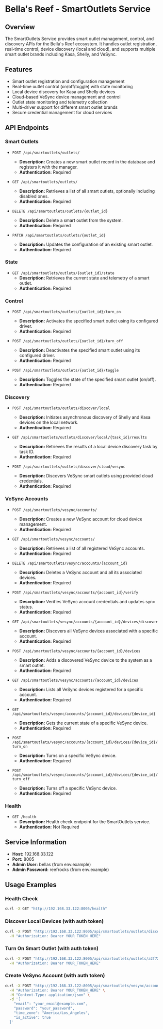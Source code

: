 # Bella's Reef - SmartOutlets Service

## Overview

The SmartOutlets Service provides smart outlet management, control, and discovery APIs for the Bella's Reef ecosystem. It handles outlet registration, real-time control, device discovery (local and cloud), and supports multiple smart outlet brands including Kasa, Shelly, and VeSync.

## Features

- Smart outlet registration and configuration management
- Real-time outlet control (on/off/toggle) with state monitoring
- Local device discovery for Kasa and Shelly devices
- Cloud-based VeSync device management and control
- Outlet state monitoring and telemetry collection
- Multi-driver support for different smart outlet brands
- Secure credential management for cloud services

## API Endpoints

### Smart Outlets

- `POST /api/smartoutlets/outlets/`
  - **Description:** Creates a new smart outlet record in the database and registers it with the manager.
  - **Authentication:** Required

- `GET /api/smartoutlets/outlets/`
  - **Description:** Retrieves a list of all smart outlets, optionally including disabled ones.
  - **Authentication:** Required

- `DELETE /api/smartoutlets/outlets/{outlet_id}`
  - **Description:** Delete a smart outlet from the system.
  - **Authentication:** Required

- `PATCH /api/smartoutlets/outlets/{outlet_id}`
  - **Description:** Updates the configuration of an existing smart outlet.
  - **Authentication:** Required

### State

- `GET /api/smartoutlets/outlets/{outlet_id}/state`
  - **Description:** Retrieves the current state and telemetry of a smart outlet.
  - **Authentication:** Required

### Control

- `POST /api/smartoutlets/outlets/{outlet_id}/turn_on`
  - **Description:** Activates the specified smart outlet using its configured driver.
  - **Authentication:** Required

- `POST /api/smartoutlets/outlets/{outlet_id}/turn_off`
  - **Description:** Deactivates the specified smart outlet using its configured driver.
  - **Authentication:** Required

- `POST /api/smartoutlets/outlets/{outlet_id}/toggle`
  - **Description:** Toggles the state of the specified smart outlet (on/off).
  - **Authentication:** Required

### Discovery

- `POST /api/smartoutlets/outlets/discover/local`
  - **Description:** Initiates asynchronous discovery of Shelly and Kasa devices on the local network.
  - **Authentication:** Required

- `GET /api/smartoutlets/outlets/discover/local/{task_id}/results`
  - **Description:** Retrieves the results of a local device discovery task by task ID.
  - **Authentication:** Required

- `POST /api/smartoutlets/outlets/discover/cloud/vesync`
  - **Description:** Discovers VeSync smart outlets using provided cloud credentials.
  - **Authentication:** Required

### VeSync Accounts

- `POST /api/smartoutlets/vesync/accounts/`
  - **Description:** Creates a new VeSync account for cloud device management.
  - **Authentication:** Required

- `GET /api/smartoutlets/vesync/accounts/`
  - **Description:** Retrieves a list of all registered VeSync accounts.
  - **Authentication:** Required

- `DELETE /api/smartoutlets/vesync/accounts/{account_id}`
  - **Description:** Deletes a VeSync account and all its associated devices.
  - **Authentication:** Required

- `POST /api/smartoutlets/vesync/accounts/{account_id}/verify`
  - **Description:** Verifies VeSync account credentials and updates sync status.
  - **Authentication:** Required

- `GET /api/smartoutlets/vesync/accounts/{account_id}/devices/discover`
  - **Description:** Discovers all VeSync devices associated with a specific account.
  - **Authentication:** Required

- `POST /api/smartoutlets/vesync/accounts/{account_id}/devices`
  - **Description:** Adds a discovered VeSync device to the system as a smart outlet.
  - **Authentication:** Required

- `GET /api/smartoutlets/vesync/accounts/{account_id}/devices`
  - **Description:** Lists all VeSync devices registered for a specific account.
  - **Authentication:** Required

- `GET /api/smartoutlets/vesync/accounts/{account_id}/devices/{device_id}`
  - **Description:** Gets the current state of a specific VeSync device.
  - **Authentication:** Required

- `POST /api/smartoutlets/vesync/accounts/{account_id}/devices/{device_id}/turn_on`
  - **Description:** Turns on a specific VeSync device.
  - **Authentication:** Required

- `POST /api/smartoutlets/vesync/accounts/{account_id}/devices/{device_id}/turn_off`
  - **Description:** Turns off a specific VeSync device.
  - **Authentication:** Required

### Health

- `GET /health`
  - **Description:** Health check endpoint for the SmartOutlets service.
  - **Authentication:** Not Required

## Service Information

- **Host:** 192.168.33.122
- **Port:** 8005
- **Admin User:** bellas (from env.example)
- **Admin Password:** reefrocks (from env.example)

## Usage Examples

### Health Check
```bash
curl -X GET "http://192.168.33.122:8005/health"
```

### Discover Local Devices (with auth token)
```bash
curl -X POST "http://192.168.33.122:8005/api/smartoutlets/outlets/discover/local" \
  -H "Authorization: Bearer YOUR_TOKEN_HERE"
```

### Turn On Smart Outlet (with auth token)
```bash
curl -X POST "http://192.168.33.122:8005/api/smartoutlets/outlets/a2f72b69-f68a-4441-bcbd-1bd8f876128e/turn_on" \
  -H "Authorization: Bearer YOUR_TOKEN_HERE"
```

### Create VeSync Account (with auth token)
```bash
curl -X POST "http://192.168.33.122:8005/api/smartoutlets/vesync/accounts/" \
  -H "Authorization: Bearer YOUR_TOKEN_HERE" \
  -H "Content-Type: application/json" \
  -d '{
    "email": "your_email@example.com",
    "password": "your_password",
    "time_zone": "America/Los_Angeles",
    "is_active": true
  }'
``` 